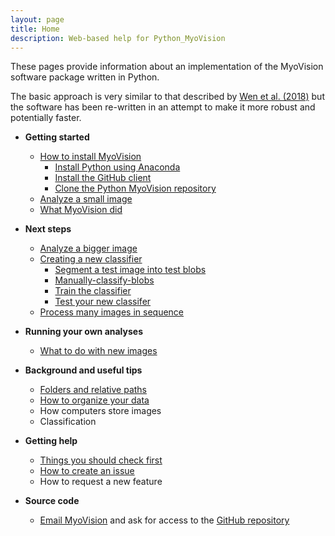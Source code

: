 ```yaml
---
layout: page
title: Home
description: Web-based help for Python_MyoVision
---
```


These pages provide information about an implementation of the MyoVision software package written in Python.

The basic approach is very similar to that described by [Wen et al. (2018)](https://www.physiology.org/doi/full/10.1152/japplphysiol.00762.2017) but the software has been re-written in an attempt to make it more robust and potentially faster.

+ **Getting started**
  + [How to install MyoVision](pages/how-to-install-myovision/how-to-install-myovision.html)
    + [Install Python using Anaconda](pages/how-to-install-myovision/install-python-using-anaconda/install-python-using-anaconda.html)
    + [Install the GitHub client](pages/how-to-install-myovision/install-the-github-client/install-the-github-client.html)
    + [Clone the Python MyoVision repository](pages/how-to-install-myovision/clone-the-python-myovision-repository/clone-the-python-myovision-repository)
  + [Analyze a small image](pages/analyze-a-small-image/analyze-a-small-image.html)
  + [What MyoVision did](pages/what-myovision-did/what-myovision-did.html)  
  
+ **Next steps**
  + [Analyze a bigger image](pages/analyze-a-bigger-image/analyze-a-bigger-image.html)
  + [Creating a new classifier](pages/creating-a-new-classifier/creating-a-new-classifier.html)
    + [Segment a test image into test blobs](pages/creating-a-new-classifier/segment-a-test-image-into-test-blobs/segment-a-test-image-into-test-blobs.html)
    + [Manually-classify-blobs](pages/creating-a-new-classifier/manually-classify-blobs/manually-classify-blobs.html)
    + [Train the classifier](pages/creating-a-new-classifier/train-the-classifier/train-the-classifier.html)
    + [Test your new classifer](pages/creating-a-new-classifer/test-your-new-classifier/test-your-new-classifier.html)
  + [Process many images in sequence](pages/process-many-images-in-sequence/process-many-images-in-sequence.html)  
  
+ **Running your own analyses**
  + [What to do with new images](pages/what-to-do-with-new-images/what-to-do-with-new-images.html)  
  
+ **Background and useful tips**
  + [Folders and relative paths](pages/background-and-useful-tips/folders-and-relative-paths.md)
  + [How to organize your data](pages/background-and-useful-tips/how-to-organize-your-data.md)
  + How computers store images
  + Classification  
  
+ **Getting help**
  + [Things you should check first](pages/help_and_resources/things-you-should-check-first/things-you-should-check-first.html)
  + [How to create an issue](pages/help_and_resources/how-to-create-an-issue/how-to-create-an-issue.html)
  + How to request a new feature  
  
+ **Source code**
  + [Email MyoVision](mailto:CMB-UK@uky.edu) and ask for access to the [GitHub repository](https://github.com/Campbell-Muscle-Lab/Python_MyoVision/)